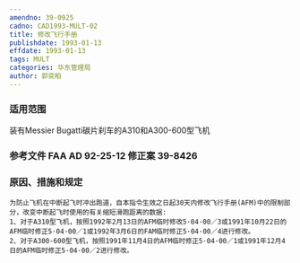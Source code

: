 ```yaml
---
amendno: 39-0925
cadno: CAD1993-MULT-02
title: 修改飞行手册
publishdate: 1993-01-13
effdate: 1993-01-13
tags: MULT
categories: 华东管理局
author: 郭奕柏
---
```


### 适用范围 
装有Messier  Bugatti碳片刹车的A310和A300-600型飞机

<!--more-->
### 参考文件    FAA AD 92-25-12 修正案 39-8426 

### 原因、措施和规定 
    为防止飞机在中断起飞时冲出跑道，自本指令生效之日起30天内修改飞行手册(AFM)中的限制部分，改变中断起飞时使用的有关缩短滑跑距离的数据: 
    1、对于A310型飞机，按照1992年2月13日的AFM临时修改5·04·00／3或1991年10月22日的AFM临时修正5·04·00／1或1992年3月6日的FAM临时修正5·04·00／4进行修改。 
    2、对于A300-600型飞机，按照1991年11月4日的AFM临时修正5·04·00／1或1991年12月4日的AFM临时修正5·04·00／2进行修改。

